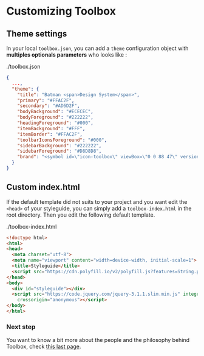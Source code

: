 # Customizing Toolbox

## Theme settings

In your local `toolbox.json`, you can add a `theme` configuration object with **multiples optionals parameters** who looks like :

./toolbox.json
```json
{
  ...,
  "theme": {
    "title": "Batman <span>Design System</span>",
    "primary": "#FFAC2F",
    "secondary": "#AD6D2F",
    "bodyBackground": "#ECECEC",
    "bodyForeground": "#222222",
    "headingForeground": "#000",
    "itemBackground": "#FFF",
    "itemBorder": "#FFAC2F",
    "toolbarIconsForeground": "#000",
    "sidebarBackground": "#222222",
    "sidebarForeground": "#D8D8D8",
    "brand": "<symbol id=\"icon-toolbox\" viewBox=\"0 0 88 47\" version=\"1.1\" xmlns=\"http://www.w3.org/2000/svg\" xmlns:xlink=\"http://www.w3.org/1999/xlink\"><path fill=\"currentColor\" d=\"M32.954238,39.4102 C37.860438,39.63676 42.040138,42.6993 43.876238,47 C45.712138,42.7031 49.891838,39.6367 54.798238,39.4102 C56.587338,35.1875 60.755238,32.3946 65.376238,32.3946 C66.770738,32.3946 68.130138,32.6446 69.430938,33.14069 C71.473938,29.62119 75.278638,27.39459 79.376238,27.39459 C82.579338,27.39459 85.602838,28.75399 87.743438,31.02739 C86.848908,19.32439 81.380138,8.55039 72.395438,0.89839 C67.739238,8.05069 60.418438,13.29339 52.137438,15.36339 C52.110098,15.3712 52.078848,15.37902 52.055408,15.38292 C51.758528,15.44152 51.446028,15.36339 51.211658,15.16808 C50.981188,14.97277 50.848378,14.6798 50.856188,14.37511 L50.863998,14.17589 C50.867908,14.10167 50.871808,14.02745 50.871808,13.95323 C50.871808,13.92979 50.871808,13.85558 50.875718,13.83604 C50.852278,11.71884 50.395248,9.71104 49.578818,8.03524 L48.688198,8.98836 C48.387418,9.30867 47.918668,9.39852 47.524098,9.20711 C45.309298,8.13681 42.442098,8.13681 40.227198,9.20711 C39.832668,9.39852 39.360008,9.30867 39.063098,8.98836 L38.172478,8.03524 C37.356068,9.70714 36.902978,11.71104 36.883378,13.80864 C36.883378,13.83208 36.879468,13.90239 36.875568,13.92583 C36.875568,14.02739 36.879468,14.10161 36.883378,14.17192 L36.891188,14.37114 C36.899008,14.68364 36.762278,14.98052 36.516188,15.17583 C36.273998,15.37114 35.953688,15.44145 35.648998,15.36724 C27.352098,13.30474 20.015998,8.05864 15.351998,0.89024 C6.359798,8.56214 0.887,19.34724 0,31.03124 C2.1445,28.75394 5.167998,27.39454 8.371098,27.39454 C12.468798,27.39454 16.273398,29.62114 18.316398,33.14064 C19.617198,32.64455 20.976598,32.39455 22.371098,32.39455 C26.996098,32.39455 31.160198,35.18755 32.953098,39.41015 L32.954238,39.4102 Z\"></path></symbol>"
  }
}
```

## Custom index.html

If the default template did not suits to your project and you want edit the `<head>` of your styleguide, you can simply add a `toolbox-index.html` in the root directory. Then you edit the following default template.

./toolbox-index.html
```html
<!doctype html>
<html>
<head>
  <meta charset="utf-8">
  <meta name="viewport" content="width=device-width, initial-scale=1">
  <title>Styleguide</title>
  <script src="https://cdn.polyfill.io/v2/polyfill.js?features=String.prototype.includes,Array.prototype.find"></script>
</head>
<body>
  <div id="styleguide"></div>
  <script src="https://code.jquery.com/jquery-3.1.1.slim.min.js" integrity="sha384-A7FZj7v+d/sdmMqp/nOQwliLvUsJfDHW+k9Omg/a/EheAdgtzNs3hpfag6Ed950n"
    crossorigin="anonymous"></script>
</body>
</html>
```

### Next step

You want to know a bit more about the people and the philosophy behind Toolbox, check [this last page](about.html).
